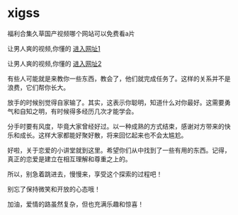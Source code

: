 # xigss
福利合集久草国产视频哪个网站可以免费看a片
                 
让男人爽的视频,你懂的  [进入网址1](https://jaakcc.com/?444)

让男人爽的视频,你懂的  [进入网址2](https://jaamcc.com/?444)

                       
有些人可能就是来教你一些东西，教会了，他们就完成任务了。这样的关系并不是浪费，它们帮你长大。

放手的时候别觉得自家输了。其实，这表示你聪明，知道什么对你最好。这需要勇气和自知之明，有时候得多经历几次才能学会。

分手时要有风度，毕竟大家曾经好过。以一种成熟的方式结束，感谢对方带来的快乐和成长。这样大家都能好聚好散，将来回忆起来也不会太尴尬。


好啦，关于恋爱的小讲堂就到这里。希望你们从中找到了一些有用的东西。记得，真正的恋爱是建立在相互理解和尊重之上的。

所以，别急着跳进去，慢慢来，享受这个探索的过程吧！

别忘了保持微笑和开放的心态哦！

加油，爱情的路虽然复杂，但也充满乐趣和惊喜！
